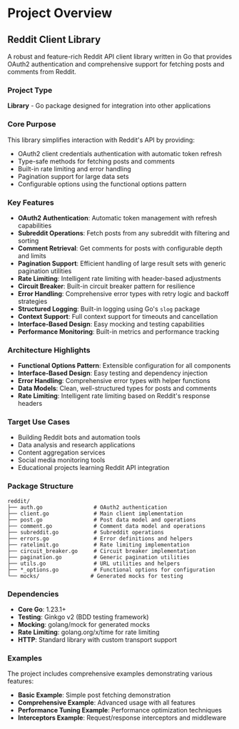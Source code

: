 # Project Overview

## Reddit Client Library

A robust and feature-rich Reddit API client library written in Go that provides OAuth2 authentication and comprehensive support for fetching posts and comments from Reddit.

### Project Type

**Library** - Go package designed for integration into other applications

### Core Purpose

This library simplifies interaction with Reddit's API by providing:

- OAuth2 client credentials authentication with automatic token refresh
- Type-safe methods for fetching posts and comments
- Built-in rate limiting and error handling
- Pagination support for large data sets
- Configurable options using the functional options pattern

### Key Features

- **OAuth2 Authentication**: Automatic token management with refresh capabilities
- **Subreddit Operations**: Fetch posts from any subreddit with filtering and sorting
- **Comment Retrieval**: Get comments for posts with configurable depth and limits
- **Pagination Support**: Efficient handling of large result sets with generic pagination utilities
- **Rate Limiting**: Intelligent rate limiting with header-based adjustments
- **Circuit Breaker**: Built-in circuit breaker pattern for resilience
- **Error Handling**: Comprehensive error types with retry logic and backoff strategies
- **Structured Logging**: Built-in logging using Go's `slog` package
- **Context Support**: Full context support for timeouts and cancellation
- **Interface-Based Design**: Easy mocking and testing capabilities
- **Performance Monitoring**: Built-in metrics and performance tracking

### Architecture Highlights

- **Functional Options Pattern**: Extensible configuration for all components
- **Interface-Based Design**: Easy testing and dependency injection
- **Error Handling**: Comprehensive error types with helper functions
- **Data Models**: Clean, well-structured types for posts and comments
- **Rate Limiting**: Intelligent rate limiting based on Reddit's response headers

### Target Use Cases

- Building Reddit bots and automation tools
- Data analysis and research applications
- Content aggregation services
- Social media monitoring tools
- Educational projects learning Reddit API integration

### Package Structure

```text
reddit/
├── auth.go                # OAuth2 authentication
├── client.go              # Main client implementation  
├── post.go                # Post data model and operations
├── comment.go             # Comment data model and operations
├── subreddit.go           # Subreddit operations
├── errors.go              # Error definitions and helpers
├── ratelimit.go           # Rate limiting implementation
├── circuit_breaker.go     # Circuit breaker implementation
├── pagination.go          # Generic pagination utilities
├── utils.go               # URL utilities and helpers
├── *_options.go           # Functional options for configuration
└── mocks/                # Generated mocks for testing
```

### Dependencies

- **Core Go**: 1.23.1+
- **Testing**: Ginkgo v2 (BDD testing framework)
- **Mocking**: golang/mock for generated mocks
- **Rate Limiting**: golang.org/x/time for rate limiting
- **HTTP**: Standard library with custom transport support

### Examples

The project includes comprehensive examples demonstrating various features:

- **Basic Example**: Simple post fetching demonstration
- **Comprehensive Example**: Advanced usage with all features
- **Performance Tuning Example**: Performance optimization techniques
- **Interceptors Example**: Request/response interceptors and middleware

